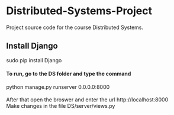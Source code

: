 # Distributed-Systems-Project
Project source code for the course Distributed Systems.

## Install Django
sudo pip install Django

#### To run, go to the DS folder and type the command
python manage.py runserver 0.0.0.0:8000
<br><br>After that open the broswer and enter the url http://localhost:8000
<br>Make changes in the file DS/server/views.py
